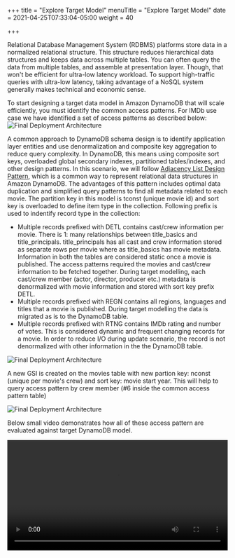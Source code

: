 +++
title = "Explore Target Model"
menuTitle = "Explore Target Model"
date = 2021-04-25T07:33:04-05:00
weight = 40

+++

Relational Database Management System (RDBMS) platforms store data in a normalized relational structure. This structure reduces hierarchical data structures and keeps data across multiple tables.
You can often query the data from multiple tables, and assemble at presentation layer. Though, that won't be efficient for ultra-low latency workload.
To support high-traffic queries with ultra-low latency, taking advantage of a NoSQL system generally makes technical and economic sense.

To start designing a target data model in Amazon DynamoDB that will scale efficiently, you must identify the common access patterns. For IMDb use case we have identified a set of access patterns as described below:
![Final Deployment Architecture](/images/migration32.png)

A common approach to DynamoDB schema design is to identify application layer entities and use denormalization and composite key aggregation to reduce query complexity.
In DynamoDB, this means using composite sort keys, overloaded global secondary indexes, partitioned tables/indexes, and other design patterns.
In this scenario, we will follow [Adjacency List Design Pattern](https://docs.aws.amazon.com/amazondynamodb/latest/developerguide/bp-adjacency-graphs.html#bp-adjacency-lists), which is a common way to represent relational data structures in Amazon DynamoDB.
The advantages of this pattern includes optimal data duplication and simplified query patterns to find all metadata related to each movie.
The partition key in this model is tconst (unique movie id) and sort key is overloaded to define item type in the collection. Following prefix is used to indentify record type in the collection:

-	Multiple records prefixed with DETL contains cast/crew information per movie. There is 1: many relationships between title_basics and title_principals.
title_principals has all cast and crew information stored as separate rows per movie where as title_basics has movie metadata.
Information in both the tables are considered static once a movie is published. The access patterns required the movies and cast/crew information to be fetched together.
During target modelling, each cast/crew member (actor, director, producer etc.) metadata is denormalized with movie information and stored with sort key prefix DETL.
-	Multiple records prefixed with REGN contains all regions, languages and titles that a movie is published.
During target modelling the data is migrated as is to the DynamoDB table.
-	Multiple records prefixed with RTNG contains IMDb rating and number of votes. This is considered dynamic and frequent changing records for a movie.
In order to reduce I/O during update scenario, the record is not denormalized with other information in the the DynamoDB table.

![Final Deployment Architecture](/images/migration33.png)

A new GSI is created on the movies table with new partion key: nconst (unique per movie's crew) and sort key: movie start year. This will help to query access pattern by crew member (#6 inside the common access pattern table)

![Final Deployment Architecture](/images/migration34.png)

Below small video demonstrates how all of these access pattern are evaluated against target DynamoDB model.

<video width=100% controls autoplay>
    <source src="/images/migration36.mp4" type="video/mp4">
    Your browser does not support the video tag.
</video>
